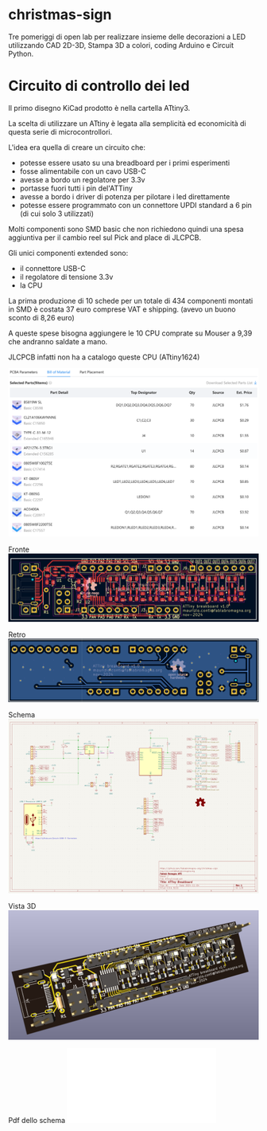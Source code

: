 # christmas-sign
Tre pomeriggi di open lab per realizzare insieme delle decorazioni a LED utilizzando CAD 2D-3D, Stampa 3D a colori, coding Arduino e Circuit Python.

# Circuito di controllo dei led
Il primo disegno KiCad prodotto è nella cartella ATtiny3.

La scelta di utilizzare un ATtiny è legata alla semplicità ed economicità di questa serie di microcontrollori.

L'idea era quella di creare un circuito che:
- potesse essere usato su una breadboard per i primi esperimenti
- fosse alimentabile con un cavo USB-C
- avesse a bordo un regolatore per 3.3v
- portasse fuori tutti i pin del'ATTiny
- avesse a bordo i driver di potenza per pilotare i led direttamente
- potesse essere programmato con un connettore UPDI standard a 6 pin (di cui solo 3 utilizzati)

Molti componenti sono SMD basic che non richiedono quindi una spesa aggiuntiva per il cambio reel sul Pick and place di JLCPCB.

Gli unici componenti extended sono:
- il connettore USB-C
- il regolatore di tensione 3.3v
- la CPU

La prima produzione di 10 schede per un totale di 434 componenti montati in SMD è costata 37 euro comprese VAT e shipping. (avevo un buono sconto di 8,26 euro)

A queste spese bisogna aggiungere le 10 CPU comprate su Mouser a 9,39 che andranno saldate a mano.

JLCPCB infatti non ha a catalogo queste CPU (ATtiny1624)


![Alt text](ATtiny3/Immagini/BOM.png)


Fronte
![Fronte](ATtiny3/Immagini/fronte.png)

Retro
![Retro](ATtiny3/Immagini/retro.png)

Schema
![Schema](<ATtiny3/Immagini/Schema.png>)

Vista 3D
![Vista 3D](<ATtiny3/Immagini/Vista 3D.png>)

Pdf dello schema
![Pdf dello schema](<ATtiny3/Immagini/Schema.pdf>)



